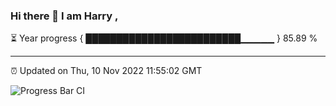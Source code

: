 ### Hi there 👋 I am Harry , 

⏳ Year progress { █████████████████████████▁▁▁▁▁ } 85.89 %

---

⏰ Updated on Thu, 10 Nov 2022 11:55:02 GMT

![Progress Bar CI](https://github.com/duykhang68/duykhang68/workflows/Progress%20Bar%20CI/badge.svg)

